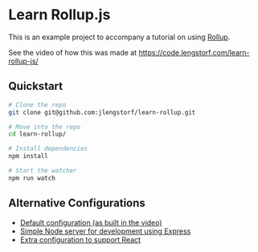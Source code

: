 # Learn Rollup.js

This is an example project to accompany a tutorial on using [Rollup](http://rollupjs.org/).

See the video of how this was made at https://code.lengstorf.com/learn-rollup-js/

## Quickstart

``` sh
# Clone the repo
git clone git@github.com:jlengstorf/learn-rollup.git

# Move into the repo
cd learn-rollup/

# Install dependencies
npm install

# Start the watcher
npm run watch
```

## Alternative Configurations

- [Default configuration (as built in the video)](https://github.com/jlengstorf/learn-rollup/)
- [Simple Node server for development using Express](https://github.com/jlengstorf/learn-rollup/tree/alt-config/express)
- [Extra configuration to support React](https://github.com/jlengstorf/learn-rollup/tree/alt-config/react)


